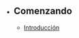 - ## Comenzando
    - [Introducción](/{{route}}/{{version}}/overview)
    <!-- - [Paginas & Blockes](/{{route}}/{{version}}/pages) -->